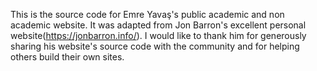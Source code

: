 This is the source code for Emre Yavaş's public academic and non academic website. It was adapted from Jon Barron's excellent personal website(https://jonbarron.info/). I would like to thank him for generously sharing his website's source code with the community and for helping others build their own sites.